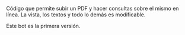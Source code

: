 Código que permite subir un PDF y hacer consultas sobre el mismo en línea. La vista, los textos y todo lo demás es modificable. 

Este bot es la primera versión. 
